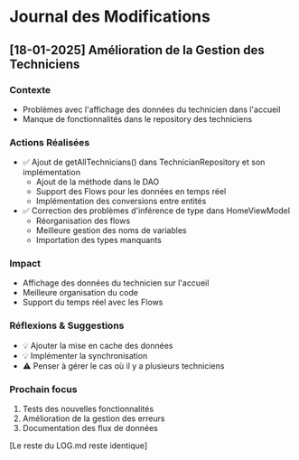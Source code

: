 # Journal des Modifications

## [18-01-2025] Amélioration de la Gestion des Techniciens

### Contexte
- Problèmes avec l'affichage des données du technicien dans l'accueil
- Manque de fonctionnalités dans le repository des techniciens

### Actions Réalisées
- ✅ Ajout de getAllTechnicians() dans TechnicianRepository et son implémentation
  - Ajout de la méthode dans le DAO
  - Support des Flows pour les données en temps réel
  - Implémentation des conversions entre entités
- ✅ Correction des problèmes d'inférence de type dans HomeViewModel
  - Réorganisation des flows
  - Meilleure gestion des noms de variables
  - Importation des types manquants

### Impact
- Affichage des données du technicien sur l'accueil
- Meilleure organisation du code
- Support du temps réel avec les Flows

### Réflexions & Suggestions
- 💡 Ajouter la mise en cache des données
- 💡 Implémenter la synchronisation
- ⚠️ Penser à gérer le cas où il y a plusieurs techniciens

### Prochain focus
1. Tests des nouvelles fonctionnalités
2. Amélioration de la gestion des erreurs
3. Documentation des flux de données

[Le reste du LOG.md reste identique]